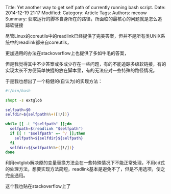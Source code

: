 Title: Yet another way to get self path of currently running bash script.
Date: 2014-12-19 21:17
Modified: 
Category: Article
Tags: 
Authors: meoow
Summary: 
获取运行的脚本自身所在的路径，所面临的最核心的问题就是怎么追踪软链接

尽管Linux的coreutils中的readlink已经提供了完美答案，但并不是所有类UNIX系统中的readlink都来自coreutils，

更加通用的办法在stackoverflow上也提供了多如牛毛的答案，

但是我觉得其中不少答案或多或少存在一些问题，有的不能追踪多级软链接，有的实现太长不方便简单快捷的放在脚本里，有的无法应对一些特殊的路径情况。

于是我也想出了一个稳健的(自认为)的实现方法：

```bash	
#!/bin/bash
 
shopt -s extglob
 
selfpath=$0
selfdir=${selfpath%%+([!/])}
 
while [[ -L "$selfpath" ]];do
  selfpath=$(readlink "$selfpath")
  if [[ ! "$selfpath" =~ ^/ ]];then
    selfpath=${selfdir}${selfpath}
  fi
  selfdir=${selfpath%%+([!/])}
done
```
利用extglob解决原的变量替换方法会在一些特殊情况下不能正常处理，不用cd式的处理方法，想要实现方法简短，readlink基本是避免不了，但是不用选项，使之完全通用。

这个我也贴在stackoverflow上了
